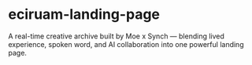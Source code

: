 # eciruam-landing-page
A real-time creative archive built by Moe x Synch — blending lived experience, spoken word, and AI collaboration into one powerful landing page.

